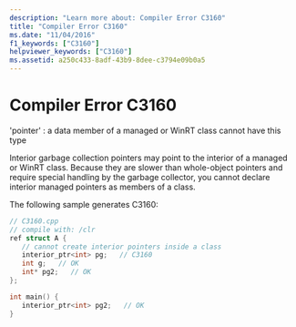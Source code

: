 ```yaml
---
description: "Learn more about: Compiler Error C3160"
title: "Compiler Error C3160"
ms.date: "11/04/2016"
f1_keywords: ["C3160"]
helpviewer_keywords: ["C3160"]
ms.assetid: a250c433-8adf-43b9-8dee-c3794e09b0a5
---
```

# Compiler Error C3160

'pointer' : a data member of a managed or WinRT class cannot have this type

Interior garbage collection pointers may point to the interior of a managed or WinRT class. Because they are slower than whole-object pointers and require special handling by the garbage collector, you cannot declare interior managed pointers as members of a class.

The following sample generates C3160:

```cpp
// C3160.cpp
// compile with: /clr
ref struct A {
   // cannot create interior pointers inside a class
   interior_ptr<int> pg;   // C3160
   int g;   // OK
   int* pg2;   // OK
};

int main() {
   interior_ptr<int> pg2;   // OK
}
```
